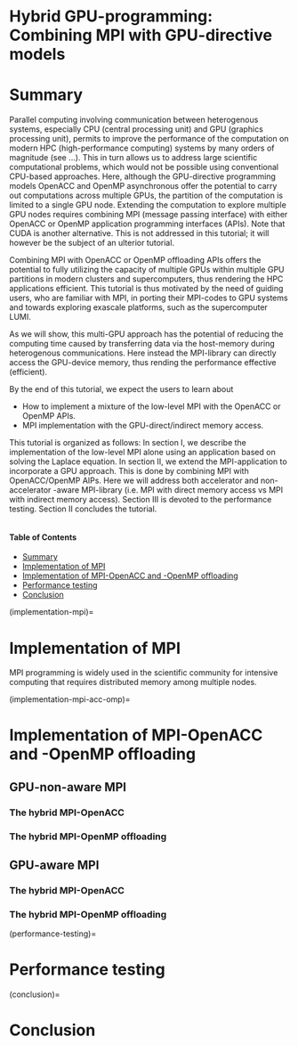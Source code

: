 # Hybrid GPU-programming: Combining MPI with GPU-directive models

# Summary 

Parallel computing involving communication between heterogenous systems, especially CPU (central processing unit) and GPU (graphics processing unit), permits to improve the performance of the computation on modern HPC (high-performance computing) systems by many orders of magnitude (see …). This in turn allows us to address large scientific computational problems, which would not be possible using conventional CPU-based approaches. Here, although the GPU-directive programming models OpenACC and OpenMP asynchronous offer the potential to carry out computations across multiple GPUs, the partition of the computation is limited to a single GPU node. Extending the computation to explore multiple GPU nodes requires combining MPI (message passing interface) with either OpenACC or OpenMP application programming interfaces (APIs). Note that CUDA is another alternative. This is not addressed in this tutorial; it will however be the subject of an ulterior tutorial. 

Combining MPI with OpenACC or OpenMP offloading APIs offers the potential to fully utilizing the capacity of multiple GPUs within multiple GPU partitions in modern clusters and supercomputers, thus rendering the HPC applications efficient. This tutorial is thus motivated by the need of guiding users, who are familiar with MPI, in porting their MPI-codes to GPU systems and towards exploring exascale platforms, such as the supercomputer LUMI. 

As we will show, this multi-GPU approach has the potential of reducing the computing time caused by transferring data via the host-memory during heterogenous communications. Here instead the MPI-library can directly access the GPU-device memory, thus rending the performance effective (efficient).

By the end of this tutorial, we expect the users to learn about

- How to implement a mixture of the low-level MPI with the OpenACC or OpenMP APIs.    
- MPI implementation with the GPU-direct/indirect memory access.


This tutorial is organized as follows: In section I, we describe the implementation of the low-level MPI alone using an application based on solving the Laplace equation. In section II, we extend the MPI-application to incorporate a GPU approach. This is done by combining MPI with OpenACC/OpenMP AIPs. Here we will address both accelerator and non-accelerator -aware MPI-library (i.e. MPI with direct memory access vs MPI with indirect memory access). Section III is devoted to the performance testing. Section II concludes the tutorial.

```{contents} Table of Contents
```

#### Table of Contents

- [Summary](#summary)
- [Implementation of MPI](#implementation-of-mpi)
- [Implementation of MPI-OpenACC and -OpenMP offloading](#implementation-of-mpi-openacc-and--openmp-offloading)
- [Performance testing](#performance-testing)
- [Conclusion](#conclusion)

(implementation-mpi)=
# Implementation of MPI 

MPI programming is widely used in the scientific community for intensive computing that requires distributed memory among multiple nodes.  

(implementation-mpi-acc-omp)=
# Implementation of MPI-OpenACC and -OpenMP offloading
## GPU-non-aware MPI
### The hybrid MPI-OpenACC

### The hybrid MPI-OpenMP offloading

## GPU-aware MPI
### The hybrid MPI-OpenACC

### The hybrid MPI-OpenMP offloading

(performance-testing)=
# Performance testing

(conclusion)=
# Conclusion
